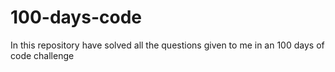 # 100-days-code
In this repository have solved all the questions given to me in an 100 days of code challenge
